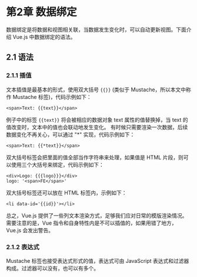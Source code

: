 # 第2章 数据绑定

数据绑定是将数据和视图相关联，当数据发生变化时，可以自动更新视图。下面介绍 Vue.js 中数据绑定的语法。

## 2.1 语法

### 2.1.1 插值

文本插值是最基本的形式，使用双大括号 `{{}}` (类似于 Mustache，所以本文中称作 Mustache 标签)，代码示例如下：

    <span>Text: {{text}}</span>

例子中的标签 `{{text}}` 将会被相应的数据对象 text 属性的值替换掉，当 text 的值改变时，文本中的值也会联动地发生变化。
<red>有时候只需要渲染一次数据，后续数据变化不再关心，可以通过 "*" 实现，代码示例如下：</red>

    <span>Text: {{*text}}</span>

<red>双大括号标签会把里面的值全部当作字符串来处理，如果值是 HTML 片段，则可以使用三个大括号来绑定</red>，代码示例如下：

    <div>Logo: {{{logo}}}</div>
    logo: '<span>FE</span>'

双大括号标签还可以放在 HTML 标签内，示例如下：

    <li data-id='{{id}}'></li>

总之，Vue.js 提供了一些列文本渲染方式，足够我们应对日常的模版渲染情况。需要注意的是，Vue 指令和自身特性内是不可以插值的，如果用错了地方，
Vue.js 会发出警告。

### 2.1.2 表达式

Mustache 标签也接受表达式形式的值，表达式可由 JavaScript 表达式和过滤器构成。过滤器可以没有，也可以有多个。